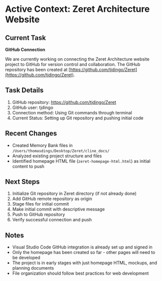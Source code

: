 # Active Context: Zeret Architecture Website

## Current Task
**GitHub Connection**

We are currently working on connecting the Zeret Architecture website project to GitHub for version control and collaboration. The GitHub repository has been created at [https://github.com/tjdingo/Zeret](https://github.com/tjdingo/Zeret).

## Task Details
1. GitHub repository: https://github.com/tjdingo/Zeret
2. GitHub user: tjdingo
3. Connection method: Using Git commands through terminal
4. Current Status: Setting up Git repository and pushing initial code

## Recent Changes
- Created Memory Bank files in `/Users/thomasdings/Desktop/Zeret/cline_docs/`
- Analyzed existing project structure and files
- Identified homepage HTML file (`zeret-homepage-html.html`) as initial content to push

## Next Steps
1. Initialize Git repository in Zeret directory (if not already done)
2. Add GitHub remote repository as origin
3. Stage files for initial commit
4. Make initial commit with descriptive message
5. Push to GitHub repository
6. Verify successful connection and push

## Notes
- Visual Studio Code GitHub integration is already set up and signed in
- Only the homepage has been created so far - other pages will need to be developed
- The project is in early stages with just homepage HTML, mockups, and planning documents
- File organization should follow best practices for web development
